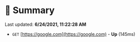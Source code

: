 # 📖 Summary
Last updated: **6/24/2021, 11:22:28 AM**

- `GET` [https://google.com](https://google.com) - **Up** (145ms)
